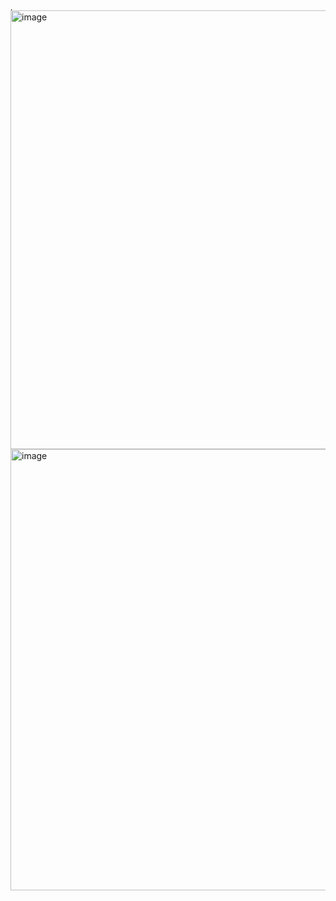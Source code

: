 <img width="8" height="5" alt="image" src="https://github.com/user-attachments/assets/cd8f9a77-b491-4cc1-8120-b1e0e92c4d63" />
<img width="871" height="702" alt="image" src="https://github.com/user-attachments/assets/48319b0c-fdb8-499e-92b7-29f666965d19" />
<img width="1118" height="706" alt="image" src="https://github.com/user-attachments/assets/01bd3dae-99b8-4f46-8601-4548e1c8a22e" />
<img width="4" height="1" alt="image" src="https://github.com/user-attachments/assets/1a5b733b-c648-4d8b-868c-5251cbfa3b39" />
